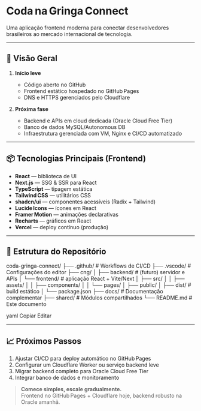 # Coda na Gringa Connect

Uma aplicação frontend moderna para conectar desenvolvedores brasileiros ao mercado internacional de tecnologia.  

---

## 🚀 Visão Geral

1. **Início leve**  
   - Código aberto no GitHub  
   - Frontend estático hospedado no GitHub Pages  
   - DNS e HTTPS gerenciados pelo Cloudflare  

2. **Próxima fase**  
   - Backend e APIs em cloud dedicada (Oracle Cloud Free Tier)  
   - Banco de dados MySQL/Autonomous DB  
   - Infraestrutura gerenciada com VM, Nginx e CI/CD automatizado  

---

## 📦 Tecnologias Principais (Frontend)

- **React** — biblioteca de UI  
- **Next.js** — SSG & SSR para React  
- **TypeScript** — tipagem estática  
- **Tailwind CSS** — utilitários CSS  
- **shadcn/ui** — componentes acessíveis (Radix + Tailwind)  
- **Lucide Icons** — ícones em React  
- **Framer Motion** — animações declarativas  
- **Recharts** — gráficos em React  
- **Vercel** — deploy contínuo (produção)  

---

## 📁 Estrutura do Repositório

coda-gringa-connect/
├── .github/ # Workflows de CI/CD
├── .vscode/ # Configurações do editor
├── cng/
│ ├── backend/ # (futuro) servidor e APIs
│ └── frontend/ # aplicação React + Vite/Next
│ ├── src/
│ │ ├── assets/
│ │ ├── components/
│ │ └── pages/
│ ├── public/
│ ├── dist/ # build estático
│ └── package.json
├── docs/ # Documentação complementar
├── shared/ # Módulos compartilhados
└── README.md # Este documento

yaml
Copiar
Editar

---

## 📈 Próximos Passos

1. Ajustar CI/CD para deploy automático no GitHub Pages  
2. Configurar um Cloudflare Worker ou serviço backend leve  
3. Migrar backend completo para Oracle Cloud Free Tier  
4. Integrar banco de dados e monitoramento  

> **Comece simples, escale gradualmente.**  
> Frontend no GitHub Pages + Cloudflare hoje, backend robusto na Oracle amanhã.  